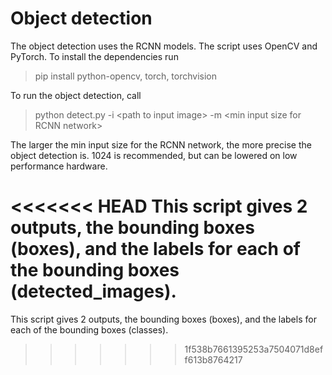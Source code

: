 # Object detection

The object detection uses the RCNN models. The script uses OpenCV and PyTorch. To install the dependencies run

> pip install python-opencv, torch, torchvision

To run the object detection, call

> python detect.py -i \<path to input image> -m \<min input size for RCNN network>

The larger the min input size for the RCNN network, the more precise the object detection is. 1024 is recommended, but can be lowered on low performance hardware.

<<<<<<< HEAD
This script gives 2 outputs, the bounding boxes (boxes), and the labels for each of the bounding boxes (detected_images).
=======
This script gives 2 outputs, the bounding boxes (boxes), and the labels for each of the bounding boxes (classes).
>>>>>>> 1f538b7661395253a7504071d8eff613b8764217


